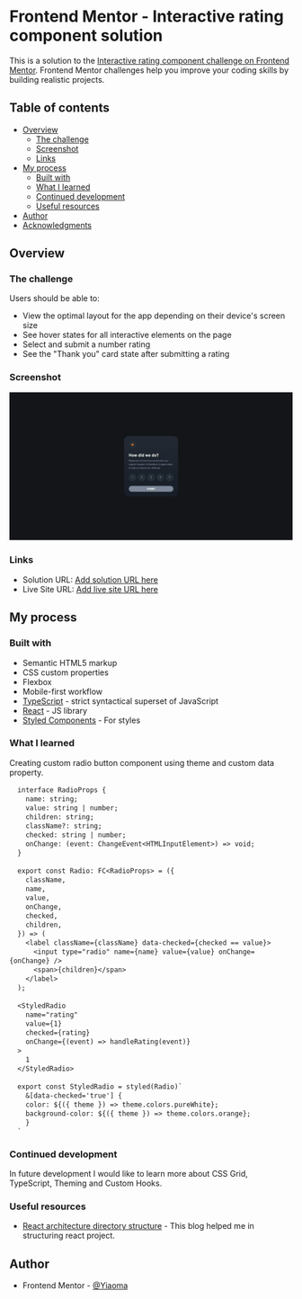 # Frontend Mentor - Interactive rating component solution

This is a solution to the [Interactive rating component challenge on Frontend Mentor](https://www.frontendmentor.io/challenges/interactive-rating-component-koxpeBUmI). Frontend Mentor challenges help you improve your coding skills by building realistic projects.

## Table of contents

- [Overview](#overview)
  - [The challenge](#the-challenge)
  - [Screenshot](#screenshot)
  - [Links](#links)
- [My process](#my-process)
  - [Built with](#built-with)
  - [What I learned](#what-i-learned)
  - [Continued development](#continued-development)
  - [Useful resources](#useful-resources)
- [Author](#author)
- [Acknowledgments](#acknowledgments)

## Overview

### The challenge

Users should be able to:

- View the optimal layout for the app depending on their device's screen size
- See hover states for all interactive elements on the page
- Select and submit a number rating
- See the "Thank you" card state after submitting a rating

### Screenshot

![](./screenshot.jpeg)

### Links

- Solution URL: [Add solution URL here](https://your-solution-url.com)
- Live Site URL: [Add live site URL here](https://yiaoma.github.io/interactive-rating-component/)

## My process

### Built with

- Semantic HTML5 markup
- CSS custom properties
- Flexbox
- Mobile-first workflow
- [TypeScript](https://www.typescriptlang.org/) - strict syntactical superset of JavaScript
- [React](https://reactjs.org/) - JS library
- [Styled Components](https://styled-components.com/) - For styles

### What I learned

Creating custom radio button component using theme and custom data property.

```
  interface RadioProps {
    name: string;
    value: string | number;
    children: string;
    className?: string;
    checked: string | number;
    onChange: (event: ChangeEvent<HTMLInputElement>) => void;
  }

  export const Radio: FC<RadioProps> = ({
    className,
    name,
    value,
    onChange,
    checked,
    children,
  }) => (
    <label className={className} data-checked={checked == value}>
      <input type="radio" name={name} value={value} onChange={onChange} />
      <span>{children}</span>
    </label>
  );

  <StyledRadio
    name="rating"
    value={1}
    checked={rating}
    onChange={(event) => handleRating(event)}
  >
    1
  </StyledRadio>

  export const StyledRadio = styled(Radio)`
    &[data-checked='true'] {
    color: ${({ theme }) => theme.colors.pureWhite};
    background-color: ${({ theme }) => theme.colors.orange};
    }
  `
```

### Continued development

In future development I would like to learn more about CSS Grid, TypeScript, Theming and Custom Hooks.

### Useful resources

- [React architecture directory structure](https://www.taniarascia.com/react-architecture-directory-structure/) - This blog helped me in structuring react project.

## Author

- Frontend Mentor - [@Yiaoma](https://www.frontendmentor.io/profile/Yiaoma)
